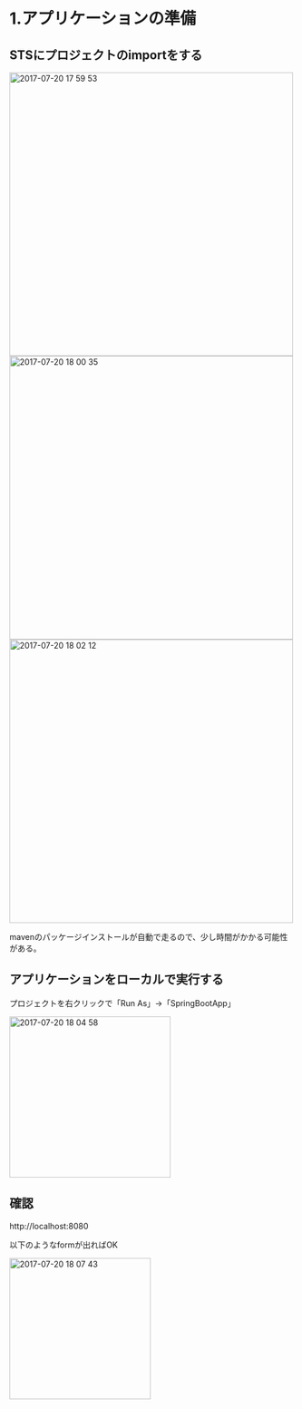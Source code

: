 # 1.アプリケーションの準備

## STSにプロジェクトのimportをする
<img width="500" alt="2017-07-20 17 59 53" src="https://user-images.githubusercontent.com/10849664/28409732-72b25c70-6d76-11e7-9bd0-189ad1c76ece.png">

<img width="500" alt="2017-07-20 18 00 35" src="https://user-images.githubusercontent.com/10849664/28409735-75f59046-6d76-11e7-9e4c-0dab1a68d64f.png">

<img width="500" alt="2017-07-20 18 02 12" src="https://user-images.githubusercontent.com/10849664/28409804-a8ae660c-6d76-11e7-8e40-19523829ddd8.png">

mavenのパッケージインストールが自動で走るので、少し時間がかかる可能性がある。


## アプリケーションをローカルで実行する
プロジェクトを右クリックで「Run As」->「SpringBootApp」

<img width="284" alt="2017-07-20 18 04 58" src="https://user-images.githubusercontent.com/10849664/28409830-c19239f0-6d76-11e7-90ed-5618a3779770.png">


## 確認
http://localhost:8080

以下のようなformが出ればOK

<img width="249" alt="2017-07-20 18 07 43" src="https://user-images.githubusercontent.com/10849664/28409835-ca407ee0-6d76-11e7-81c0-5c4d73dfcce1.png">
